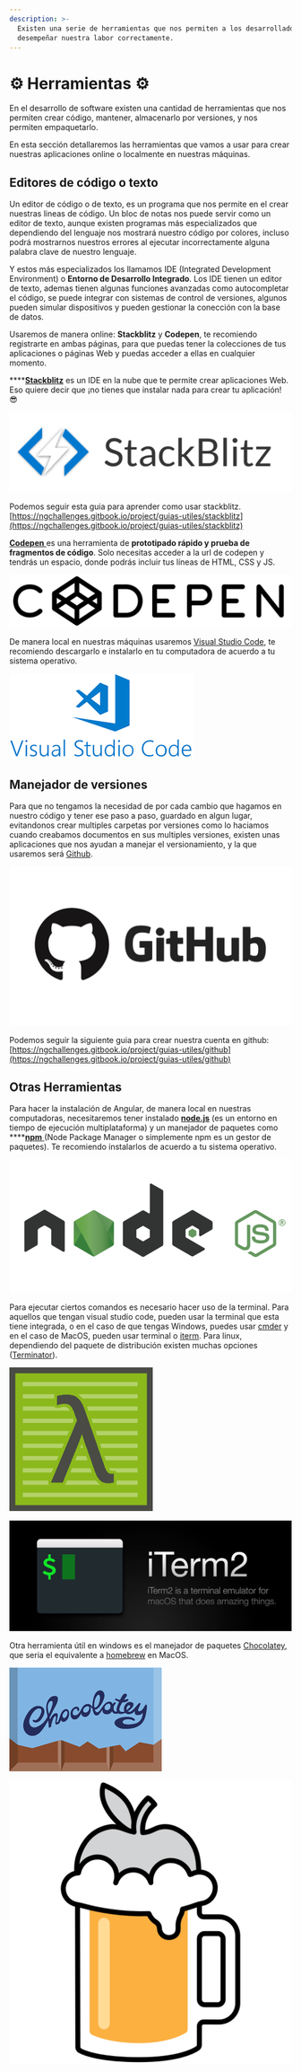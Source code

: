 ```yaml
---
description: >-
  Existen una serie de herramientas que nos permiten a los desarrolladores poder
  desempeñar nuestra labor correctamente.
---
```


# ⚙️ Herramientas ⚙️

En el desarrollo de software existen una cantidad de herramientas que nos permiten crear código, mantener, almacenarlo por versiones, y nos permiten empaquetarlo.

En esta sección detallaremos las herramientas que vamos a usar para crear nuestras aplicaciones online o localmente en nuestras máquinas.

## Editores de código o texto

Un editor de código o de texto, es un programa que nos permite en el crear nuestras lineas de código. Un bloc de notas nos puede servir como un editor de texto, aunque existen programas más especializados que dependiendo del lenguaje nos mostrará nuestro código por colores, incluso podrá mostrarnos nuestros errores al ejecutar incorrectamente alguna palabra clave de nuestro lenguaje.

Y estos más especializados los llamamos IDE  \(Integrated Development Environment\) o **Entorno de Desarrollo Integrado**. Los IDE tienen un editor de texto, ademas tienen algunas funciones avanzadas como autocompletar el código, se puede integrar con sistemas de control de versiones, algunos pueden simular dispositivos y pueden gestionar la conección con la base de datos.

Usaremos de manera online: **Stackblitz** y **Codepen**, te recomiendo registrarte en ambas páginas, para que puedas tener la colecciones de tus aplicaciones o páginas Web y puedas acceder a ellas en cualquier momento.

\*\*\*\*[**Stackblitz**](https://stackblitz.com/) es un IDE en la nube que te permite crear aplicaciones Web. Eso quiere decir que ¡no tienes que instalar nada para crear tu aplicación! 😎

![](../.gitbook/assets/stackblitz.png)

Podemos seguir esta guia para aprender como usar stackblitz. [https://ngchallenges.gitbook.io/project/guias-utiles/stackblitz](https://ngchallenges.gitbook.io/project/guias-utiles/stackblitz)

[**Codepen** ](https://codepen.io/)es una herramienta de **prototipado rápido y prueba de fragmentos de código**. Solo necesitas acceder a la url de codepen y tendrás un espacio, donde podrás incluir tus líneas de HTML, CSS y JS.

![](../.gitbook/assets/codepen-wordmark-display-inside-black-10x.png)

De manera local en nuestras máquinas usaremos [Visual Studio Code](https://code.visualstudio.com/), te recomiendo descargarlo e instalarlo en tu computadora de acuerdo a tu sistema operativo.

![](../.gitbook/assets/download.png)

## Manejador de versiones

Para que no tengamos la necesidad de por cada cambio que hagamos en nuestro código y tener ese paso a paso, guardado en algun lugar, evitandonos crear multiples carpetas por versiones como lo haciamos cuando creabamos documentos en sus multiples versiones, existen unas aplicaciones que nos ayudan a manejar el versionamiento, y la que usaremos será [Github](https://github.com/). 

![](../.gitbook/assets/github-logo-2-imagen.jpg)

Podemos seguir la siguiente guia para crear nuestra cuenta en github: [https://ngchallenges.gitbook.io/project/guias-utiles/github](https://ngchallenges.gitbook.io/project/guias-utiles/github)

## Otras Herramientas

Para hacer la instalación de Angular, de manera local en nuestras computadoras, necesitaremos tener instalado [**node.js**](https://nodejs.org/es/) \(es un entorno en tiempo de ejecución multiplataforma\) y un manejador de paquetes como ****[**npm** ](https://www.npmjs.com/)\(Node Package Manager o simplemente npm es un gestor de paquetes\). Te recomiendo instalarlos de acuerdo a tu sistema operativo.

![](../.gitbook/assets/nodejs-logo-png.png)

Para ejecutar ciertos comandos es necesario hacer uso de la terminal. Para aquellos que tengan visual studio code, pueden usar la terminal que esta tiene integrada, o en el caso de que tengas Windows, puedes usar [cmder](https://cmder.net/) y en el caso de MacOS, pueden usar terminal o [iterm](https://www.iterm2.com/). Para linux, dependiendo del paquete de distribución existen muchas opciones \([Terminator](https://terminator-gtk3.readthedocs.io/en/latest/)\).

![](../.gitbook/assets/cmder.png)

![](../.gitbook/assets/iterm-logo.jpg)

Otra herramienta útil en windows es el manejador de paquetes [Chocolatey](https://chocolatey.org/), que seria el equivalente a [homebrew](https://brew.sh/index_es) en MacOS.

![](../.gitbook/assets/download-1-.png)

![](../.gitbook/assets/homebrew_logo.png)

